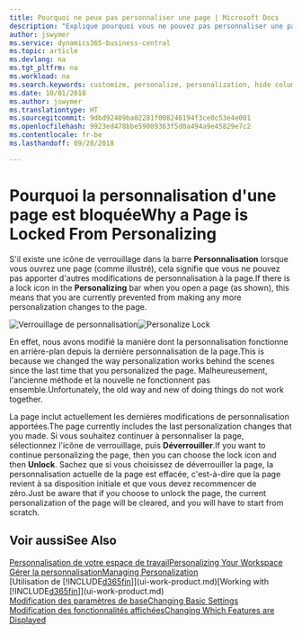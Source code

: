 ```yaml
---
title: Pourquoi ne peux pas personnaliser une page | Microsoft Docs
description: "Explique pourquoi vous ne pouvez pas personnaliser une page et ce que vous pouvez faire pour la déverrouiller et pouvoir ainsi la personnaliser."
author: jswymer
ms.service: dynamics365-business-central
ms.topic: article
ms.devlang: na
ms.tgt_pltfrm: na
ms.workload: na
ms.search.keywords: customize, personalize, personalization, hide columns, remove fields, move fields
ms.date: 10/01/2018
ms.author: jswymer
ms.translationtype: HT
ms.sourcegitcommit: 9dbd92409ba02281f008246194f3ce0c53e4e001
ms.openlocfilehash: 9923ed478bbe59089363f5d0a494a9e45829e7c2
ms.contentlocale: fr-be
ms.lasthandoff: 09/28/2018

---
```

# <a name="why-a-page-is-locked-from-personalizing"></a><span data-ttu-id="5e4a2-103">Pourquoi la personnalisation d'une page est bloquée</span><span class="sxs-lookup"><span data-stu-id="5e4a2-103">Why a Page is Locked From Personalizing</span></span>
<span data-ttu-id="5e4a2-104">S'il existe une icône de verrouillage dans la barre **Personnalisation** lorsque vous ouvrez une page (comme illustré), cela signifie que vous ne pouvez pas apporter d'autres modifications de personnalisation à la page.</span><span class="sxs-lookup"><span data-stu-id="5e4a2-104">If there is a lock icon in the **Personalizing** bar when you open a page (as shown), this means that you are currently prevented from making any more personalization changes to the page.</span></span>

<span data-ttu-id="5e4a2-105">![Verrouillage de personnalisation](media/personalization-locked.png "Verrouillage de personnalisation")</span><span class="sxs-lookup"><span data-stu-id="5e4a2-105">![Personalize Lock](media/personalization-locked.png "Personalize lock")</span></span>

<span data-ttu-id="5e4a2-106">En effet, nous avons modifié la manière dont la personnalisation fonctionne en arrière-plan depuis la dernière personnalisation de la page.</span><span class="sxs-lookup"><span data-stu-id="5e4a2-106">This is because we changed the way personalization works behind the scenes since the last time that you personalized the page.</span></span> <span data-ttu-id="5e4a2-107">Malheureusement, l'ancienne méthode et la nouvelle ne fonctionnent pas ensemble.</span><span class="sxs-lookup"><span data-stu-id="5e4a2-107">Unfortunately, the old way and new of doing things do not work together.</span></span>

<span data-ttu-id="5e4a2-108">La page inclut actuellement les dernières modifications de personnalisation apportées.</span><span class="sxs-lookup"><span data-stu-id="5e4a2-108">The page currently includes the last personalization changes that you made.</span></span> <span data-ttu-id="5e4a2-109">Si vous souhaitez continuer à personnaliser la page, sélectionnez l'icône de verrouillage, puis **Déverrouiller**.</span><span class="sxs-lookup"><span data-stu-id="5e4a2-109">If you want to continue personalizing the page, then you can choose the lock icon and then **Unlock**.</span></span> <span data-ttu-id="5e4a2-110">Sachez que si vous choisissez de déverrouiller la page, la personnalisation actuelle de la page est effacée, c'est-à-dire que la page revient à sa disposition initiale et que vous devez recommencer de zéro.</span><span class="sxs-lookup"><span data-stu-id="5e4a2-110">Just be aware that if you choose to unlock the page, the current personalization of the page will be cleared, and you will have to start from scratch.</span></span>


## <a name="see-also"></a><span data-ttu-id="5e4a2-111">Voir aussi</span><span class="sxs-lookup"><span data-stu-id="5e4a2-111">See Also</span></span>
[<span data-ttu-id="5e4a2-112">Personnalisation de votre espace de travail</span><span class="sxs-lookup"><span data-stu-id="5e4a2-112">Personalizing Your Workspace</span></span>](ui-personalization-manage.md)  
[<span data-ttu-id="5e4a2-113">Gérer la personnalisation</span><span class="sxs-lookup"><span data-stu-id="5e4a2-113">Managing Personalization</span></span>](ui-personalization-manage.md)  
<span data-ttu-id="5e4a2-114">[Utilisation de [!INCLUDE[d365fin](includes/d365fin_md.md)]](ui-work-product.md)</span><span class="sxs-lookup"><span data-stu-id="5e4a2-114">[Working with [!INCLUDE[d365fin](includes/d365fin_md.md)]](ui-work-product.md)</span></span>  
[<span data-ttu-id="5e4a2-115">Modification des paramètres de base</span><span class="sxs-lookup"><span data-stu-id="5e4a2-115">Changing Basic Settings</span></span>](ui-change-basic-settings.md)  
[<span data-ttu-id="5e4a2-116">Modification des fonctionnalités affichées</span><span class="sxs-lookup"><span data-stu-id="5e4a2-116">Changing Which Features are Displayed</span></span>](ui-experiences.md)  

